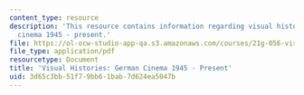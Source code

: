 ```yaml
---
content_type: resource
description: 'This resource contains information regarding visual histories: German
  cinema 1945 - present.'
file: https://ol-ocw-studio-app-qa.s3.amazonaws.com/courses/21g-056-visual-histories-german-cinema-1945-to-present-fall-2003/3d65c3bb51f79bb61bab7d624ea5047b_MIT21G_056F03_third_paper.pdf
file_type: application/pdf
resourcetype: Document
title: 'Visual Histories: German Cinema 1945 - Present'
uid: 3d65c3bb-51f7-9bb6-1bab-7d624ea5047b
---
```

